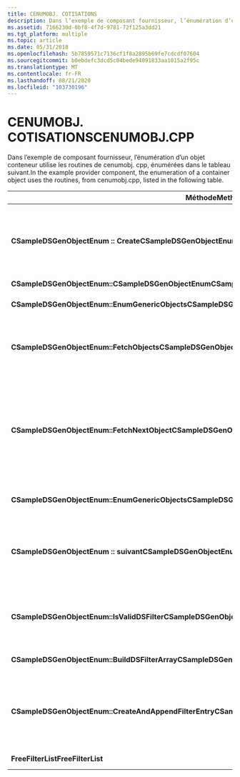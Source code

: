 ```yaml
---
title: CENUMOBJ. COTISATIONS
description: Dans l’exemple de composant fournisseur, l’énumération d’un objet conteneur utilise les routines de cenumobj. cpp, énumérées dans le tableau suivant.
ms.assetid: 7166230d-0bf8-4f7d-9781-72f125a3dd21
ms.tgt_platform: multiple
ms.topic: article
ms.date: 05/31/2018
ms.openlocfilehash: 5b7859571c7136cf1f8a2895b69fe7cdcdf07604
ms.sourcegitcommit: b0ebdefc3dcd5c04bede94091833aa1015a2f95c
ms.translationtype: MT
ms.contentlocale: fr-FR
ms.lasthandoff: 08/21/2020
ms.locfileid: "103730196"
---
```

# <a name="cenumobjcpp"></a><span data-ttu-id="bb8d4-103">CENUMOBJ. COTISATIONS</span><span class="sxs-lookup"><span data-stu-id="bb8d4-103">CENUMOBJ.CPP</span></span>

<span data-ttu-id="bb8d4-104">Dans l’exemple de composant fournisseur, l’énumération d’un objet conteneur utilise les routines de cenumobj. cpp, énumérées dans le tableau suivant.</span><span class="sxs-lookup"><span data-stu-id="bb8d4-104">In the example provider component, the enumeration of a container object uses the routines, from cenumobj.cpp, listed in the following table.</span></span>



| <span data-ttu-id="bb8d4-105">Méthode</span><span class="sxs-lookup"><span data-stu-id="bb8d4-105">Method</span></span>                                                 | <span data-ttu-id="bb8d4-106">Description</span><span class="sxs-lookup"><span data-stu-id="bb8d4-106">Description</span></span>                                                                                                                                                           |
|--------------------------------------------------------|-----------------------------------------------------------------------------------------------------------------------------------------------------------------------|
| <span data-ttu-id="bb8d4-107">**CSampleDSGenObjectEnum :: Create**</span><span class="sxs-lookup"><span data-stu-id="bb8d4-107">**CSampleDSGenObjectEnum::Create**</span></span>                     | <span data-ttu-id="bb8d4-108">Créez un objet pour permettre l’énumération des objets Active Directory génériques.</span><span class="sxs-lookup"><span data-stu-id="bb8d4-108">Create an object to enable enumeration of generic Active Directory objects.</span></span>                                                                                           |
| <span data-ttu-id="bb8d4-109">**CSampleDSGenObjectEnum::CSampleDSGenObjectEnum**</span><span class="sxs-lookup"><span data-stu-id="bb8d4-109">**CSampleDSGenObjectEnum::CSampleDSGenObjectEnum**</span></span>     | <span data-ttu-id="bb8d4-110">Initialisation.</span><span class="sxs-lookup"><span data-stu-id="bb8d4-110">Initialization.</span></span>                                                                                                                                                       |
| <span data-ttu-id="bb8d4-111">**CSampleDSGenObjectEnum::EnumGenericObjects**</span><span class="sxs-lookup"><span data-stu-id="bb8d4-111">**CSampleDSGenObjectEnum::EnumGenericObjects**</span></span>         | <span data-ttu-id="bb8d4-112">Gérer la récupération d’objets.</span><span class="sxs-lookup"><span data-stu-id="bb8d4-112">Manage retrieval of objects.</span></span>                                                                                                                                          |
| <span data-ttu-id="bb8d4-113">**CSampleDSGenObjectEnum::FetchObjects**</span><span class="sxs-lookup"><span data-stu-id="bb8d4-113">**CSampleDSGenObjectEnum::FetchObjects**</span></span>               | <span data-ttu-id="bb8d4-114">Récupérez l’ensemble de pointeurs [**IDispatch**](/windows/win32/api/oaidl/nn-oaidl-idispatch) qui correspondent au filtre.</span><span class="sxs-lookup"><span data-stu-id="bb8d4-114">Retrieve the set of [**IDispatch**](/windows/win32/api/oaidl/nn-oaidl-idispatch) pointers that match the filter.</span></span>                                                             |
| <span data-ttu-id="bb8d4-115">**CSampleDSGenObjectEnum::FetchNextObject**</span><span class="sxs-lookup"><span data-stu-id="bb8d4-115">**CSampleDSGenObjectEnum::FetchNextObject**</span></span>            | <span data-ttu-id="bb8d4-116">Récupérez un objet et comparez-le au filtre.</span><span class="sxs-lookup"><span data-stu-id="bb8d4-116">Retrieve an object and match against the filter.</span></span> <span data-ttu-id="bb8d4-117">Si elle correspond, encapsulez-la dans l’objet générique et retournez un pointeur [**IDispatch**](/windows/win32/api/oaidl/nn-oaidl-idispatch) .</span><span class="sxs-lookup"><span data-stu-id="bb8d4-117">If it matches, wrap it in generic object and return a [**IDispatch**](/windows/win32/api/oaidl/nn-oaidl-idispatch) pointer.</span></span> |
| <span data-ttu-id="bb8d4-118">**CSampleDSGenObjectEnum::EnumGenericObjects**</span><span class="sxs-lookup"><span data-stu-id="bb8d4-118">**CSampleDSGenObjectEnum::EnumGenericObjects**</span></span>         | <span data-ttu-id="bb8d4-119">Gérer la récupération des objets.</span><span class="sxs-lookup"><span data-stu-id="bb8d4-119">Manage retrieving the objects.</span></span>                                                                                                                                        |
| <span data-ttu-id="bb8d4-120">**CSampleDSGenObjectEnum :: suivant**</span><span class="sxs-lookup"><span data-stu-id="bb8d4-120">**CSampleDSGenObjectEnum::Next**</span></span>                       | <span data-ttu-id="bb8d4-121">Récupère le nombre spécifié d’éléments de l’objet d’énumération indiqué.</span><span class="sxs-lookup"><span data-stu-id="bb8d4-121">Retrieve the specified number of elements from the enumeration object indicated.</span></span>                                                                                      |
| <span data-ttu-id="bb8d4-122">**CSampleDSGenObjectEnum::IsValidDSFilter**</span><span class="sxs-lookup"><span data-stu-id="bb8d4-122">**CSampleDSGenObjectEnum::IsValidDSFilter**</span></span>            | <span data-ttu-id="bb8d4-123">Vérifiez que la classe d’objet en trouve une dans la liste de filtres.</span><span class="sxs-lookup"><span data-stu-id="bb8d4-123">Verify that object class matches one in the filter list.</span></span>                                                                                                              |
| <span data-ttu-id="bb8d4-124">**CSampleDSGenObjectEnum::BuildDSFilterArray**</span><span class="sxs-lookup"><span data-stu-id="bb8d4-124">**CSampleDSGenObjectEnum::BuildDSFilterArray**</span></span>         | <span data-ttu-id="bb8d4-125">Gérez le tableau de filtres.</span><span class="sxs-lookup"><span data-stu-id="bb8d4-125">Manage the filter array.</span></span>                                                                                                                                              |
| <span data-ttu-id="bb8d4-126">**CSampleDSGenObjectEnum::CreateAndAppendFilterEntry**</span><span class="sxs-lookup"><span data-stu-id="bb8d4-126">**CSampleDSGenObjectEnum::CreateAndAppendFilterEntry**</span></span> | <span data-ttu-id="bb8d4-127">Ajoutez une nouvelle classe d’objet au filtre et définissez le filtre comme étant contigu.</span><span class="sxs-lookup"><span data-stu-id="bb8d4-127">Add a new object class to the filter and set the filter as contiguous.</span></span>                                                                                                |
| <span data-ttu-id="bb8d4-128">**FreeFilterList**</span><span class="sxs-lookup"><span data-stu-id="bb8d4-128">**FreeFilterList**</span></span>                                     | <span data-ttu-id="bb8d4-129">Libérez le filtre.</span><span class="sxs-lookup"><span data-stu-id="bb8d4-129">Free the filter.</span></span>                                                                                                                                                      |



 

 

 